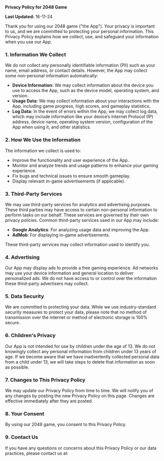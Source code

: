 **Privacy Policy for 2048 Game**

**Last Updated:** 16-11-24

Thank you for using our 2048 game ("the App"). Your privacy is important to us, and we are committed to protecting your personal information. This Privacy Policy explains how we collect, use, and safeguard your information when you use our App.

### 1. Information We Collect

We do not collect any personally identifiable information (PII) such as your name, email address, or contact details. However, the App may collect some non-personal information automatically:

- **Device Information:** We may collect information about the device you use to access the App, such as the device model, operating system, and version.
- **Usage Data:** We may collect information about your interactions with the App, including game progress, high scores, and gameplay statistics.
- **Log Data:** In the event of errors within the App, we may collect log data, which may include information like your device’s Internet Protocol (IP) address, device name, operating system version, configuration of the App when using it, and other statistics.

### 2. How We Use the Information

The information we collect is used to:

- Improve the functionality and user experience of the App.
- Monitor and analyze trends and usage patterns to enhance your gaming experience.
- Fix bugs and technical issues to ensure smooth gameplay.
- Display relevant in-game advertisements (if applicable).

### 3. Third-Party Services

We may use third-party services for analytics and advertising purposes. These third parties may have access to certain non-personal information to perform tasks on our behalf. These services are governed by their own privacy policies. Common third-party services used in our App may include:

- **Google Analytics**: For analyzing usage data and improving the App.
- **AdMob**: For displaying in-game advertisements.

These third-party services may collect information used to identify you.

### 4. Advertising

Our App may display ads to provide a free gaming experience. Ad networks may use your device information and general location to deliver personalized ads. We do not have access to or control over the information these third-party advertisers may collect.

### 5. Data Security

We are committed to protecting your data. While we use industry-standard security measures to protect your data, please note that no method of transmission over the internet or method of electronic storage is 100% secure.

### 6. Children's Privacy

Our App is not intended for use by children under the age of 13. We do not knowingly collect any personal information from children under 13 years of age. If we become aware that we have inadvertently collected personal data from a child under 13, we will take steps to delete that information as soon as possible.

### 7. Changes to This Privacy Policy

We may update our Privacy Policy from time to time. We will notify you of any changes by posting the new Privacy Policy on this page. Changes are effective immediately after they are posted.

### 8. Your Consent

By using our 2048 game, you consent to this Privacy Policy.

### 9. Contact Us

If you have any questions or concerns about this Privacy Policy or our data practices, please contact us at:



